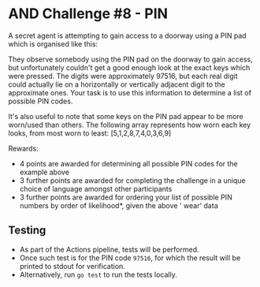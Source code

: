 # AND Challenge #8 - PIN

A secret agent is attempting to gain access to a doorway using a PIN pad which is organised like this:

They observe somebody using the PIN pad on the doorway to gain access, but unfortunately couldn't get a good enough look
at the exact keys which were pressed. The digits were approximately 97516, but each real digit could actually lie on a
horizontally or vertically adjacent digit to the approximate ones. Your task is to use this information to determine a
list of possible PIN codes.

It's also useful to note that some keys on the PIN pad appear to be more worn/used than others. The following array
represents how worn each key looks, from most worn to least: [5,1,2,8,7,4,0,3,6,9]

Rewards:

- 4 points are awarded for determining all possible PIN codes for the example above
- 3 further points are awarded for completing the challenge in a unique choice of language amongst other participants
- 3 further points are awarded for ordering your list of possible PIN numbers by order of likelihood*, given the above '
  wear' data

## Testing

- As part of the Actions pipeline, tests will be performed.
- Once such test is for the PIN code `97516`, for which the result will be printed to stdout for verification.
- Alternatively, run `go test` to run the tests locally.